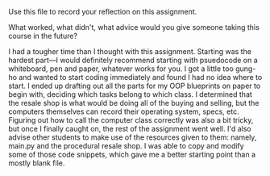Use this file to record your reflection on this assignment. 

What worked, what didn't, what advice would you give someone taking this course in the future?

I had a tougher time than I thought with this assignment. Starting was the hardest part—I would definitely recommend starting with psuedocode on a whiteboard, pen and paper, whatever works for you. I got a little too gung-ho and wanted to start coding immediately and found I had no idea where to start. I ended up drafting out all the parts for my OOP blueprints on paper to begin with, deciding which tasks belong to which class. I determined that the resale shop is what would be doing all of the buying and selling, but the computers themselves can record their operating system, specs, etc. Figuring out how to call the computer class correctly was also a bit tricky, but once I finally caught on, the rest of the assignment went well. I'd also advise other students to make use of the resources given to them: namely, main.py and the procedural resale shop. I was able to copy and modify some of those code snippets, which gave me a better starting point than a mostly blank file.